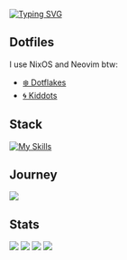 [![Typing SVG](https://readme-typing-svg.demolab.com?font=Fira+Code&duration=2000&pause=1000&color=CBA6F7&background=1E1E2E&center=true&vCenter=true&width=435&lines=Hello+%F0%9F%91%8B;I'm+your+conscience+%F0%9F%91%81%EF%B8%8F;Please+test+your+code+%F0%9F%99%8F%F0%9F%8F%BB)](https://git.io/typing-svg)

## Dotfiles
I use NixOS and Neovim btw:
- [❄️ Dotflakes](https://github.com/cesargomez89/dotflakes)
- [🌀 Kiddots](https://github.com/cesargomez89/kiddots)

## Stack
[![My Skills](https://skillicons.dev/icons?i=ruby,rails,js,go,html,css,tailwind,postgres,docker,kafka,aws,nix,neovim)](https://skillicons.dev)

## Journey
![](http://github-profile-summary-cards.vercel.app/api/cards/profile-details?username=cesargomez89&theme=tokyonight)

## Stats
![](http://github-profile-summary-cards.vercel.app/api/cards/stats?username=cesargomez89&theme=tokyonight)
![](http://github-profile-summary-cards.vercel.app/api/cards/productive-time?username=cesargomez89&theme=tokyonight&utcOffset=-6)
![](http://github-profile-summary-cards.vercel.app/api/cards/repos-per-language?username=cesargomez89&theme=tokyonight)
![](http://github-profile-summary-cards.vercel.app/api/cards/most-commit-language?username=cesargomez89&theme=tokyonight)  
